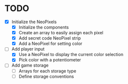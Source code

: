 # TODO

* [X] Initialize the NeoPixels
	* [X] Initialize the components
	* [X] Create an array to easily assign each pixel
	* [X] Add secret code NeoPixel strip
	* [X] Add a NeoPixel for setting color
* [ ] Add player input
	* [X] Use a NeoPixel to display the current color selection
	* [X] Pick color with a potentiometer
* [ ] Add game storage
	* [ ] Arrays for each storage type
	* [ ] Define storage conventions
